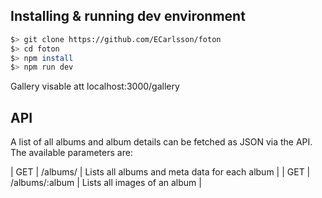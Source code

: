 ## Installing & running dev environment
```bash
$> git clone https://github.com/ECarlsson/foton
$> cd foton
$> npm install
$> npm run dev
```

Gallery visable att localhost:3000/gallery

## API
A list of all albums and album details can be fetched as JSON via the API. The available parameters are:

 | GET | /albums/ | Lists all albums and meta data for each album |
 | GET | /albums/:album | Lists all images of an album |